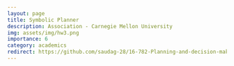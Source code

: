 ```yaml
---
layout: page
title: Symbolic Planner
description: Association - Carnegie Mellon University
img: assets/img/hw3.png
importance: 6
category: academics
redirect: https://github.com/saudag-28/16-782-Planning-and-decision-making-in-robotics/tree/main/HW3
---
```

